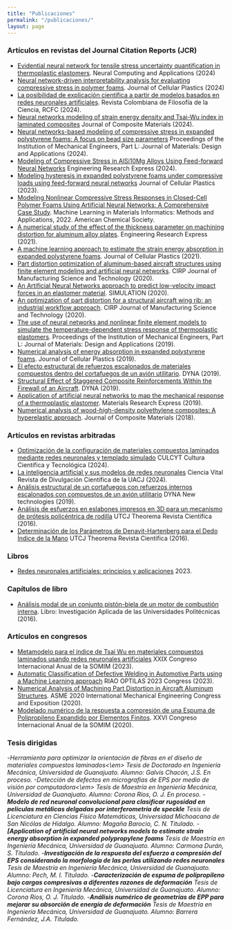 ```yaml
---
title: "Publicaciones"
permalink: "/publicaciones/"
layout: page
---
```


### Artículos en revistas del Journal Citation Reports (JCR)
- [Evidential neural network for tensile stress uncertainty quantification in thermoplastic elastomers](https://doi.org/10.1007/s00521-024-10320-0).  Neural Computing and Applications (2024)
- [Neural network-driven interpretability analysis for evaluating compressive stress in polymer foams](https://doi.org/10.1177/0021955X241255102). Journal of Cellular Plastics (2024)
- [La posibilidad de explicación científica a partir de modelos basados en redes neuronales artificiales](https://revistas.unbosque.edu.co/index.php/rcfc/issue/view/440). Revista Colombiana de Filosofía de la Ciencia, RCFC (2024).
- [Neural networks modeling of strain energy density and Tsai-Wu index in laminated composites](https://doi.org/10.1177/00219983241235856) Journal of Composite Materials (2024).
- [Neural networks-based modeling of compressive stress in expanded polystyrene foams: A focus on bead size parameters](https://doi.org/10.1177/14644207231224172) Proceedings of the Institution of Mechanical Engineers, Part L: Journal of Materials: Design and Applications (2024).
- [Modeling of Compressive Stress in AlSi10Mg Alloys Using Feed-forward Neural Networks](https://iopscience.iop.org/article/10.1088/2631-8695/ad2ab7/meta)  Engineering Research Express (2024).
- [Modeling hysteresis in expanded polystyrene foams under compressive loads using feed-forward neural networks](https://doi.org/10.1177/0021955X231174362) Journal of Cellular Plastics (2023). 
- [Modeling Nonlinear Compressive Stress Responses in Closed-Cell Polymer Foams Using Artificial Neural Networks: A Comprehensive Case Study](https://pubs.acs.org/doi/abs/10.1021/bk-2022-1416.ch005). Machine Learning in Materials Informatics: Methods and Applications, 2022. American Chemical Society.
- [A numerical study of the effect of the thickness parameter on machining distortion for aluminum alloy plates](https://iopscience.iop.org/article/10.1088/2631-8695/ac1848/meta). Engineering Research Express (2021).
- [A machine learning approach to estimate the strain energy absorption in expanded polystyrene foams](https://journals.sagepub.com/doi/abs/10.1177/0021955X211021014). Journal of Cellular Plastics (2021).
- [Part distortion optimization of aluminum-based aircraft structures using finite element modeling and artificial neural networks](https://www.sciencedirect.com/science/article/abs/pii/S1755581720300985). CIRP Journal of Manufacturing Science and Technology (2020). 
- [An Artificial Neural Networks approach to predict low-velocity impact forces in an elastomer material](https://journals.sagepub.com/doi/abs/10.1177/0037549720908052). 
SIMULATION (2020).
- [An optimization of part distortion for a structural aircraft wing rib: an industrial workflow approach](https://www.sciencedirect.com/science/article/abs/pii/S1755581720300080). CIRP Journal of Manufacturing Science and Technology (2020).
- [The use of neural networks and nonlinear finite element models to simulate the temperature-dependent stress response of thermoplastic elastomers](https://journals.sagepub.com/doi/abs/10.1177/1464420719890890). 
Proceedings of the Institution of Mechanical Engineers, Part L: Journal of Materials: Design and Applications (2019).
- [Numerical analysis of energy absorption in expanded polystyrene foams](https://journals.sagepub.com/doi/abs/10.1177/0021955X19880506). 
Journal of Cellular Plastics (2019).
- [El efecto estructural de refuerzos escalonados de materiales compuestos dentro del cortafuegos de un avión utilitario](https://recyt.fecyt.es/index.php/DY/article/view/74034). DYNA (2019).
- [Structural Effect of Staggered Composite Reinforcements Within the Firewall of an Aircraft](https://www.revistadyna.com/search/structural-effect-of-staggered-composite-reinforcements-within-the-firewall-of-an-aircraft). DYNA (2019).
- [Application of artificial neural networks to map the mechanical response of a thermoplastic elastomer](https://iopscience.iop.org/article/10.1088/2053-1591/ab13ec/meta). Materials Research Express (2019).
- [Numerical analysis of wood-high-density polyethylene composites: A hyperelastic approach](https://journals.sagepub.com/doi/full/10.1177/0021998318780436). Journal of Composite Materials (2018).

### Artículos en revistas arbitradas

- [Optimización de la configuración de materiales compuestos laminados mediante redes neuronales y templado simulado](https://erevistas.uacj.mx/ojs/index.php/culcyt/article/view/6395) CULCYT Cultura Científica y Tecnológica (2024).
- [La inteligencia artificial y sus modelos de redes neuronales](https://erevistas.uacj.mx/ojs/index.php/cienciavital/index) Ciencia Vital Revista de Divulgación Científica de la UACJ (2024).
- [Análisis estructural de un cortafuegos con refuerzos internos escalonados con compuestos de un avión utilitario](https://www.revistadyna.com/busqueda-NT/analisis-estructural-de-un-cortafuegos-con-refuerzos-internos-escalonados-con-compuestos-de-un-avion) DYNA New technologies (2019).
- [Análisis de esfuerzos en eslabones impresos en 3D para un mecanismo de prótesis policéntrica de rodilla](https://utcjtheorema.wixsite.com/inicio/enero-junio-2016) UTCJ Theorema Revista Científica (2016).
- [Determinación de los Parámetros de Denavit-Hartenberg para el Dedo Índice de la Mano](https://utcjtheorema.wixsite.com/inicio/enero-junio-2016) UTCJ Theorema Revista Científica (2016).

### Libros 

- [Redes neuronales artificiales: principios y aplicaciones](https://www.amazon.com.mx/Redes-neuronales-artificiales-Principios-aplicaciones/dp/6072946674/) 2023.

### Capítulos de libro

- [Análisis modal de un conjunto pistón-biela de un motor de combustión interna](https://www.researchgate.net/profile/Carlos-Luna-Ortega/publication/318950224_Investigacion_Aplicada_de_las_Universidades_Politecnicas_en_el_marco_del_XV_aniversario_del_Subsistema/links/59c47e85a6fdccc7190db444/Investigacion-Aplicada-de-las-Universidades-Politecnicas-en-el-marco-del-XV-aniversario-del-Subsistema.pdf). Libro: Investigación Aplicada de las Universidades Politécnicas (2016).


### Artículos en congresos

- [Metamodelo para el índice de Tsai Wu en materiales compuestos laminados usando redes neuronales artificiales](https://somim.org.mx/memorias/memorias2023/articulos/M54-A2_50.pdf) XXIX Congreso Internacional Anual de la SOMIM (2023).
- [Automatic Classification of Defective Welding in Automotive Parts using a Machine Learning approach](https://scholar.google.com.mx/citations?view_op=view_citation&hl=es&user=eo-JXcoAAAAJ&sortby=pubdate&citation_for_view=eo-JXcoAAAAJ:qxL8FJ1GzNcC) RIAO OPTILAS 2023 Congress (2023).
- [Numerical Analysis of Machining Part Distortion in Aircraft Aluminum Structures](https://asmedigitalcollection.asme.org/IMECE/proceedings-abstract/IMECE2020/V006T06A011/1099113). ASME 2020 International Mechanical Engineering Congress and Exposition (2020).
- [Modelado numérico de la respuesta a compresión de una Espuma de Polipropileno Expandido por Elementos Finitos](http://somim.org.mx/memorias/memorias2020/articulos/A2_28.pdf). XXVI Congreso Internacional Anual de la SOMIM (2020).

### Tesis dirigidas

-<em>Herramienta para optimizar la orientación de fibras en el diseño de materiales compuestos laminados<\em> Tesis de Doctorado en Ingeniería Mecánica, Universidad de Guanajuato. Alumno: Galvis Chacón, J.S. En proceso.
-<em>Detección de defectos en micrografías de EPS por medio de visión por computadora<\em> Tesis de Maestría en Ingeniería Mecánica, Universidad de Guanajuato. Alumno: Corona Ríos, O. J. En proceso.
-**Modelo de red neuronal convolucional para clasificar rugosidad en películas metálicas delgadas por interferometría de speckle** Tesis de Licenciatura en Ciencias Físico Matemáticas, Universidad Michoacana de San Nicólas de Hidalgo. Alumno: Magaña Barocio, C. N. Titulado.
-**[Application of artificial neural networks models to estimate strain energy absorption in expanded polypropylene foams** Tesis de Maestría en Ingeniería Mecánica, Universidad de Guanajuato. Alumno: Carmona Durán, S. Titulado.
-**Investigación de la respuesta del esfuerzo a compresión del EPS considerando la morfología de las perlas utilizando redes neuronales** Tesis de Maestría en Ingeniería Mecánica, Universidad de Guanajuato. Alumno: Pech, M. I. Titulado.
-**Caracterización de espuma de polipropileno bajo cargas compresivas a diferentes razones de deformación** Tesis de Licenciatura en Ingeniería Mecánica, Universidad de Guanajuato. Alumno: Corona Ríos, O. J. Titulado.
-**Análisis numérico de geometrías de EPP para mejorar su absorción de energía de deformación** Tesis de Maestría en Ingeniería Mecánica, Universidad de Guanajuato. Alumno: Barrera Fernández, J.A. Titulado.
 
